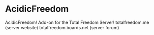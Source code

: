 AcidicFreedom
=============

AcidicFreedom! Add-on for the Total Freedom Server!
totalfreedom.me (server website)
totalfreedom.boards.net (server forum)

